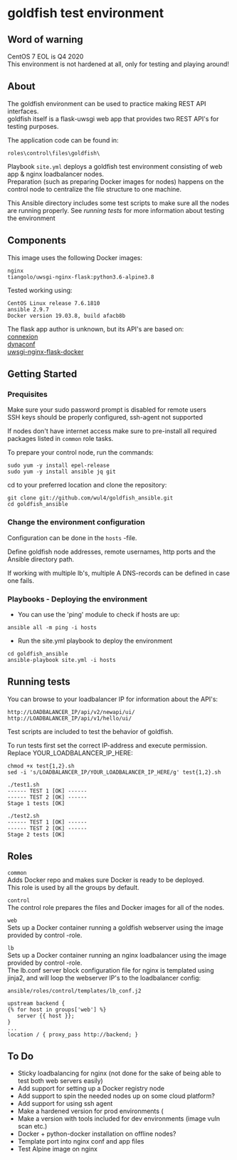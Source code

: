 # goldfish test environment

## Word of warning
CentOS 7 EOL is Q4 2020  
This environment is not hardened at all, only for testing and playing around!

## About
The goldfish environment can be used to practice making REST API interfaces.  
goldfish itself is a flask-uwsgi web app that provides two REST API's for testing purposes.

The application code can be found in:
```
roles\control\files\goldfish\
```

Playbook `site.yml` deploys a goldfish test environment consisting of web app & nginx loadbalancer nodes.  
Preparation (such as preparing Docker images for nodes) happens on the control node
to centralize the file structure to one machine.

This Ansible directory includes some test scripts to make sure all the nodes are running properly.
See *running tests* for more information about testing the environment

## Components
This image uses the following Docker images:
```
nginx
tiangolo/uwsgi-nginx-flask:python3.6-alpine3.8
```
Tested working using:
```
CentOS Linux release 7.6.1810
ansible 2.9.7
Docker version 19.03.8, build afacb8b
```

The flask app author is unknown, but its API's are based on:  
[connexion](https://connexion.readthedocs.io/en/latest/)  
[dynaconf](https://dynaconf.readthedocs.io/en/latest/)  
[uwsgi-nginx-flask-docker](https://github.com/tiangolo/uwsgi-nginx-flask-docker)


## Getting Started

### Prequisites
Make sure your sudo password prompt is disabled for remote users  
SSH keys should be properly configured, ssh-agent not supported  

If nodes don't have internet access make sure to pre-install
all required packages listed in `common` role tasks.
  
To prepare your control node, run the commands:
```
sudo yum -y install epel-release 
sudo yum -y install ansible jq git
```

cd to your preferred location and clone the repository:
```
git clone git://github.com/wul4/goldfish_ansible.git
cd goldfish_ansible
```

### Change the environment configuration
Configuration can be done in the `hosts` -file.

Define goldfish node addresses, remote usernames, http ports and the Ansible directory path. 
 
If working with multiple lb's, multiple A DNS-records can be defined in case one fails.  


### Playbooks - Deploying the environment
+ You can use the 'ping' module to check if hosts are up:
```
ansible all -m ping -i hosts
```

+ Run the site.yml playbook to deploy the environment  
```
cd goldfish_ansible
ansible-playbook site.yml -i hosts
```


## Running tests
You can browse to your loadbalancer IP for information about the API's:
```
http://LOADBALANCER_IP/api/v2/newapi/ui/
http://LOADBALANCER_IP/api/v1/hello/ui/
```

Test scripts are included to test the behavior of goldfish.

To run tests first set the correct IP-address and execute permission.  
Replace YOUR_LOADBALANCER_IP_HERE:
```
chmod +x test{1,2}.sh
sed -i 's/LOADBALANCER_IP/YOUR_LOADBALANCER_IP_HERE/g' test{1,2}.sh

./test1.sh
------ TEST 1 [OK] ------
------ TEST 2 [OK] ------
Stage 1 tests [OK]

./test2.sh
------ TEST 1 [OK] ------
------ TEST 2 [OK] ------
Stage 2 tests [OK]
```


## Roles
`common`  
Adds Docker repo and makes sure Docker is ready to be deployed.  
This role is used by all the groups by default.

`control`  
The control role prepares the files and Docker images for all of the nodes.

`web`  
Sets up a Docker container running a goldfish webserver using the image provided by control -role.

`lb`  
Sets up a Docker container running an nginx loadbalancer using the image provided by control -role.  
The lb.conf server block configuration file for nginx is templated using jinja2, and will loop the webserver IP's to the loadbalancer config: 
```
ansible/roles/control/templates/lb_conf.j2
```

```
upstream backend {
{% for host in groups['web'] %}
   server {{ host }};
}
...
location / { proxy_pass http://backend; }
```


## To Do
+ Sticky loadbalancing for nginx (not done for the sake of being able to test both web servers easily)
+ Add support for setting up a Docker registry node
+ Add support to spin the needed nodes up on some cloud platform?
+ Add support for using ssh agent
+ Make a hardened version for prod environments (
+ Make a version with tools included for dev environments (image vuln scan etc.)
+ Docker + python-docker installation on offline nodes?
+ Template port into nginx conf and app files 
+ Test Alpine image on nginx
